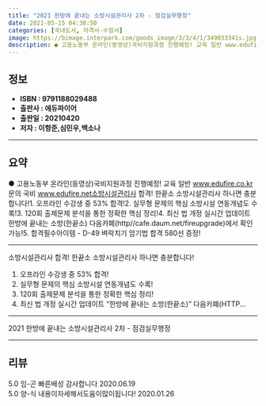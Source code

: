 ```yaml
---
title: "2021 한방에 끝내는 소방시설관리사 2차 - 점검실무행정"
date: 2021-05-15 04:38:50
categories: [국내도서, 자격서-수험서]
image: https://bimage.interpark.com/goods_image/3/3/4/1/349033341s.jpg
description: ● 고용노동부 온라인(동영상)국비지원과정 진행예정! 교육 일반 www.edufire.co.kr 문의 국비 www.edufire.net소방시설관리사 합격! 한끝소 소방시설관리사 하나면 충분합니다!1. 오프라인 수강생 중 53% 합격!2. 실무형 문제의 핵심 소방시설 연동개념도 수록
---
```


## **정보**

- **ISBN : 9791188029488**
- **출판사 : 에듀파이어**
- **출판일 : 20210420**
- **저자 : 이항준,심민우,백소나**

------



## **요약**

●  고용노동부 온라인(동영상)국비지원과정 진행예정! 교육 일반  www.edufire.co.kr 문의 국비  www.edufire.net소방시설관리사 합격!  한끝소 소방시설관리사 하나면 충분합니다!1. 오프라인 수강생 중 53% 합격!2. 실무형 문제의 핵심 소방시설 연동개념도 수록!3. 120회 출제문제 분석을 통한 정확한 핵심 정리!4. 최신 법 개정 실시간 업데이트 한방에 끝내는 소방(한끝소) 다음카폐(http//cafe.daum.net/fireupgrade)에서 확인가능!5. 합격필수아이템 - D-49 벼락치기 암기법 합격 580선 증정!

------

소방시설관리사 합격!
한끝소 소방시설관리사 하나면 충분합니다!

1. 오프라인 수강생 중 53% 합격!
2. 실무형 문제의 핵심 소방시설 연동개념도 수록!
3. 120회 출제문제 분석을 통한 정확한 핵심 정리!
4. 최신 법 개정 실시간 업데이트 “한방에 끝내는 소방(한끝소)”
 다음카폐(HTTP... 

------


2021 한방에 끝내는 소방시설관리사 2차 - 점검실무행정 

------


## **리뷰** 

5.0 임-곤 빠른배성 감사합니다  2020.06.19 <br/>5.0 양-식 내용이자세해서도움이많이됩니다! 2020.01.26 <br/>